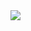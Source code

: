 <img src="https://researchmethods.connectedacademy.io/course/content/media/large/example-3.jpg" data-4c="65822c11-0010-660f-c878-744a8a80bb28">
<script type="text/json" data-4c-meta="65822c11-0010-660f-c878-744a8a80bb28">
{"context":[{"credit":"Therese Frare, 1990","src":"https://media.vam.ac.uk/media/thira/collection_images/2013GT/2013GT7707.jpg"},{"credit":"Alon Reininger","src":"https://www.worldpressphoto.org/sites/default/files/styles/gallery_main_image/public/1986003FK.jpg?itok=3aO30xnL"},{"credit":"Alon Reininger","src":"https://www.worldpressphoto.org/sites/default/files/styles/gallery_main_image/public/1986003HK.jpg?itok=6qHtfmSv"}],"links":[{"title":"30 Years In, We Are Still Learning From AIDS","url":"http://www.nytimes.com/2011/05/31/health/31aids.html?pagewanted=all&_r=2&"},{"title":"Iconic Sunday: Two Images of AIDS","url":"http://thevisualculture.blogspot.nl/2011/06/iconic-sunday-two-images-of-aids.html"},{"title":"‘Art AIDS America’ explores how art changed an epidemic","url":"http://www.thenewstribune.com/entertainment/arts-culture/article36684420.html"},{"title":"World Press Photo, Budapest Award, 1987","url":"https://www.worldpressphoto.org/collection/photo/1987/others/alon-reininger"}],"backStory":{"text":"A series of images from this project were published in LIFE magazine in 1988, but one photograph in particular—Ken Meeks, Patient with AIDS, Being Cared for by a Friend, San Francisco, California — struck a resonant chord. The photographer flew to see Meeks at his home three days before his death, and in a heart-wrenching picture Reininger captures the ailing man with a haunted look on his face and lesions visible on his arms beneath a hospital gown. The picture was named World Press Photo of the Year in 1986 and became one of the emblems of the crisis. Looking back fifteen years later, Photo District News named it one of the most important images in photojournalism in the 1980s and 1990s. As Reininger has noted, however, he thought of Meeks as a single character in a much bigger story and placed the picture within a broader context. Even after the media's interest in the ongoing crisis began to wane, Reininger pushed for continued exposure.","author":"Alon Reininger","publication":"Contact Press Images","publicationUrl":"https://www.worldpressphoto.org/collection/photo/1987/world-press-photo-year/alon-reininger","date":"September 1, 1987"},"creativeCommons":{"credit":"Alon Reininger","year":"1986","copyright":"All rights reserved","codeOfEthics":"Photojournalist","description":"Ken Meeks' (45) skin is marked with lesions caused by AIDS-related Kaposi's Sarcoma. Kenneth Meeks, a member of the board of directors of the Gay Men's Health Crisis, an organization that assisted AIDS patients, would die several days after this photograph was taken."}}
</script>
